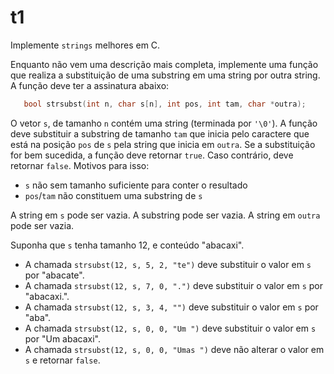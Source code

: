 # t1

Implemente `strings` melhores em C.

Enquanto não vem uma descrição mais completa, implemente uma função que realiza a substituição de uma substring em uma string por outra string.
A função deve ter a assinatura abaixo:
```c
   bool strsubst(int n, char s[n], int pos, int tam, char *outra);
```
O vetor `s`, de tamanho `n` contém uma string (terminada por `'\0'`).
A função deve substituir a substring de tamanho `tam` que inicia pelo caractere que está na posição `pos` de `s` pela string que inicia em `outra`.
Se a substituição for bem sucedida, a função deve retornar `true`.
Caso contrário, deve retornar `false`. Motivos para isso:
- `s` não sem tamanho suficiente para conter o resultado
- `pos`/`tam` não constituem uma substring de `s`

A string em `s` pode ser vazia.
A substring pode ser vazia.
A string em `outra` pode ser vazia.

Suponha que `s` tenha tamanho 12, e conteúdo "abacaxi".
- A chamada `strsubst(12, s, 5, 2, "te")` deve substituir o valor em `s` por "abacate".
- A chamada `strsubst(12, s, 7, 0, ".")` deve substituir o valor em `s` por "abacaxi.".
- A chamada `strsubst(12, s, 3, 4, "")` deve substituir o valor em `s` por "aba".
- A chamada `strsubst(12, s, 0, 0, "Um ")` deve substituir o valor em `s` por "Um abacaxi".
- A chamada `strsubst(12, s, 0, 0, "Umas ")` deve não alterar o valor em `s` e retornar `false`.

